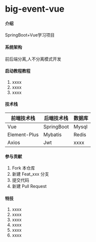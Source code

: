 # big-event-vue

#### 介绍
SpringBoot+Vue学习项目

#### 系统架构
前后端分离,人不分离模式开发

#### 启动教程教程

1.  xxxx
2.  xxxx
3.  xxxx

#### 技术栈


| 前端技术栈        | 后端技术栈      | 数据库   | 
|--------------|------------|-------|
| Vue          | SpringBoot | Mysql |
| Element-Plus | Mybatis    | Redis |
| Axios        | Jwt        | xxxx  |



#### 参与贡献

1.  Fork 本仓库
2.  新建 Feat_xxx 分支
3.  提交代码
4.  新建 Pull Request


#### 特技

1. xxxx
2. xxxx
3. xxxx
4. xxxx
5. xxxx
6. xxxx
